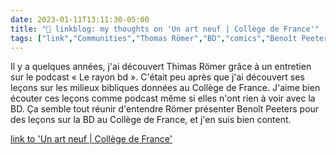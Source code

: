 ---date: 2023-01-11T13:11:30-05:00title: "🔗 linkblog: my thoughts on 'Un art neuf | Collège de France'"tags: ["link","Communities","Thomas Römer","BD","comics","Benoît Peeters","Collège de France"]---Il y a quelques années, j'ai découvert Thimas Römer grâce à un entretien sur le podcast « Le rayon bd ». C'était peu après que j'ai découvert ses leçons sur les milieux bibliques données au Collège de France. J'aime bien écouter ces leçons comme podcast même si elles n'ont rien à voir avec la BD. Ça semble tout réunir d'entendre Römer présenter Benoît Peeters pour des leçons sur la BD au Collège de France, et j'en suis bien content.   [link to 'Un art neuf | Collège de France'](https://www.college-de-france.fr/agenda/lecon-inaugurale/un-art-neuf/un-art-neuf)
